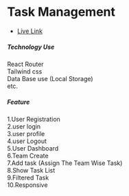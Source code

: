 # Task Management



- [Live Link](https://ibostask.netlify.app/) 

##### Technology Use <br>
React Router<br>
Tailwind css<br>
Data Base use (Local Storage)<br>
etc.<br>

##### Feature
1.User Registration<br>
2.user login<br>
3.user profile<br>
4.user Logout <br>
5.User Dashboard<br>
6.Team Create <br>
7.Add task (Assign The Team Wise Task)<br>
8.Show Task List <br>
9.Filtered Task<br>
10.Responsive<br>